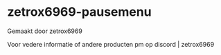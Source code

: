 # zetrox6969-pausemenu


Gemaakt door zetrox6969


Voor vedere informatie of andere producten pm op discord | zetrox6969


